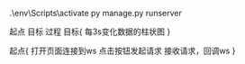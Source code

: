 .\env\Scripts\activate
py manage.py runserver

起点 目标 过程
目标{
  每3s变化数据的柱状图
}

起点{
  打开页面连接到ws
  点击按钮发起请求
  接收请求，回调ws
}